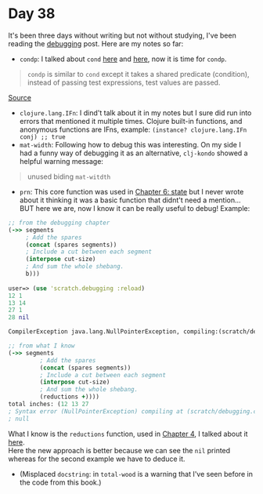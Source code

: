 # Day 38

It's been three days without writing but not without studying, I've been reading the [debugging](https://aphyr.com/posts/319-clojure-from-the-ground-up-debugging) 
post. Here are my notes so far:
- `condp`: I talked about `cond` [here](https://github.com/estellerostan/learning-clojure-in-public/blob/master/posts/2020-09-13.md#stage-ii) and
[here](https://github.com/estellerostan/learning-clojure-in-public/blob/master/posts/2020-09-15.md#cond-tips), now it is time for `condp`. 
> `condp` is similar to `cond` except it takes a shared predicate (condition), instead of passing test expressions, test values are passed.

[Source](https://reshmeeauckloo.wordpress.com/2015/12/13/clojure-if-cond-case/)
- `clojure.lang.IFn`: I dind't talk about it in my notes but I sure did run into errors that mentioned it multiple times. Clojure built-in functions, and anonymous
functions are IFns, example: `(instance? clojure.lang.IFn conj) ;; true`
- `mat-width`: Following how to debug this was interesting. On my side I had a funny way of debugging it as an alternative, `clj-kondo` showed a helpful warning 
message:
> unused biding `mat-witdth`

- `prn`: This core function was used in [Chapter 6: state](https://aphyr.com/posts/306-clojure-from-the-ground-up-state) but I never wrote about it thinking it was 
a basic function that didnt't need a mention... BUT here we are, now I know it can be really useful to debug! Example: 
``` clojure
;; from the debugging chapter
(->> segments
     ; Add the spares
     (concat (spares segments))
     ; Include a cut between each segment
     (interpose cut-size)
     ; And sum the whole shebang.
     b)))
         
user=> (use 'scratch.debugging :reload)
12 1
13 14
27 1
28 nil

CompilerException java.lang.NullPointerException, compiling:(scratch/debugging.clj:73:56) 

;; from what I know
(->> segments
         ; Add the spares
         (concat (spares segments))
         ; Include a cut between each segment
         (interpose cut-size)
         ; And sum the whole shebang.
         (reductions +))))
total inches: (12 13 27 
; Syntax error (NullPointerException) compiling at (scratch/debugging.clj:64:1).
; null
```
What I know is the `reductions` function, used in [Chapter 4](https://aphyr.com/posts/304-clojure-from-the-ground-up-sequences), I talked about it 
[here](https://github.com/estellerostan/learning-clojure-in-public/blob/master/posts/2020-08-12.md#reductions).  
Here the new approach is better because we can see the `nil` printed whereas for the second example we have to deduce it.

- (Misplaced `docstring`: in `total-wood` is a warning that I've seen before in the code from this book.)
